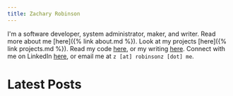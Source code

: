 ```yaml
---
title: Zachary Robinson
---
```


 I'm a software developer, system administrator, maker, and writer. Read more about me [here]({% link about.md %}). Look at my projects [here]({% link projects.md %}). Read my code [here](https://github.com/RobinsonZ), or my writing [here](#latest-posts). Connect with me on LinkedIn [here](https://www.linkedin.com/in/robinsonz/), or email me at `z [at] robinsonz [dot] me`.

# Latest Posts

